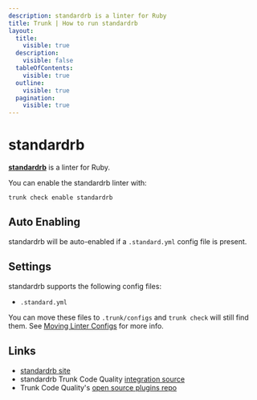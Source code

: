 ```yaml
---
description: standardrb is a linter for Ruby
title: Trunk | How to run standardrb
layout:
  title:
    visible: true
  description:
    visible: false
  tableOfContents:
    visible: true
  outline:
    visible: true
  pagination:
    visible: true
---
```


# standardrb

[**standardrb**](https://github.com/testdouble/standard#readme) is a linter for Ruby.

You can enable the standardrb linter with:

```shell
trunk check enable standardrb
```

## Auto Enabling

standardrb will be auto-enabled if a `.standard.yml` config file is present.

## Settings

standardrb supports the following config files:
* `.standard.yml`

You can move these files to `.trunk/configs` and `trunk check` will still find them. See [Moving Linter Configs](..#moving-linter-configs) for more info.




## Links

- [standardrb site](https://github.com/testdouble/standard#readme)
- standardrb Trunk Code Quality [integration source](https://github.com/trunk-io/plugins/tree/main/linters/standardrb)
- Trunk Code Quality's [open source plugins repo](https://github.com/trunk-io/plugins/tree/main)
